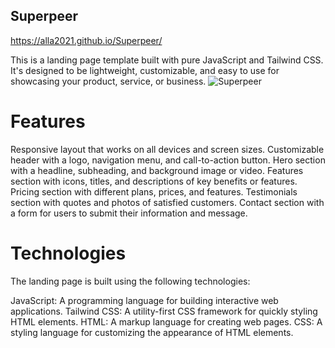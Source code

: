 ## Superpeer

https://alla2021.github.io/Superpeer/

This is a landing page template built with pure JavaScript and Tailwind CSS. It's designed to be lightweight, customizable, and easy to use for showcasing your product, service, or business.
![Superpeer](https://user-images.githubusercontent.com/75502074/234059233-e2281269-9f75-404b-b58e-5c86267a357a.png)

# Features
Responsive layout that works on all devices and screen sizes.
Customizable header with a logo, navigation menu, and call-to-action button.
Hero section with a headline, subheading, and background image or video.
Features section with icons, titles, and descriptions of key benefits or features.
Pricing section with different plans, prices, and features.
Testimonials section with quotes and photos of satisfied customers.
Contact section with a form for users to submit their information and message.

# Technologies
The landing page is built using the following technologies:

JavaScript: A programming language for building interactive web applications.
Tailwind CSS: A utility-first CSS framework for quickly styling HTML elements.
HTML: A markup language for creating web pages.
CSS: A styling language for customizing the appearance of HTML elements.
